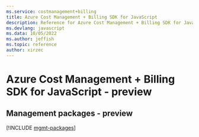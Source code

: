 ```yaml
---
ms.service: costmanagement+billing
title: Azure Cost Management + Billing SDK for JavaScript
description: Reference for Azure Cost Management + Billing SDK for JavaScript
ms.devlang: javascript
ms.data: 10/05/2022
ms.author: jeffish
ms.topic: reference
author: xirzec
---
```

# Azure Cost Management + Billing SDK for JavaScript - preview

## Management packages - preview
[!INCLUDE [mgmt-packages](cost-management-+-billing-mgmt-index.md)]
